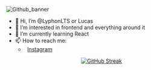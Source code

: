 ![Github_banner](https://github.com/user-attachments/assets/1c6700be-a91b-4c5c-aada-5bd192d1166b)

- 👋 Hi, I’m @LyphonLTS or Lucas
- 👀 I’m interested in frontend and everything around it
- 🌱 I’m currently learning React
- <span align="left">📫 How to reach me:</span>
  - <span style="background-color: #fff; padding: 0.5rem;">
      <a href="https://www.instagram.com/lsthegreat/profilecard/?igsh=MW5iaXhhc3l5ajZxNg==" target="blank">
        Instagram
        <!-- <img align="center" src="https://www.svgrepo.com/svg/452229/instagram-1" alt="" height="24" width="24" /> -->
      </a>
    </span>

<span style="display: flex; justify-content: center; place-items: center;">[![GitHub Streak](https://github-readme-streak-stats.herokuapp.com?user=LyphonLTS&theme=midnight-purple&hide_border=true&short_numbers=true)](https://git.io/streak-stats)</span>
<!---
LyphonLTS/LyphonLTS is a ✨ special ✨ repository because its `README.md` (this file) appears on your GitHub profile.
You can click the Preview link to take a look at your changes.
--->
